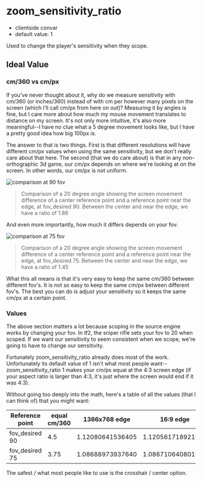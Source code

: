 # zoom_sensitivity_ratio

* clientside convar
* default value: 1

Used to change the player's sensitivity when they scope.

## Ideal Value

### cm/360 vs cm/px

If you've never thought about it, why do we measure sensitivity with cm/360 (or inches/360) instead of with cm per however many pixels on the screen (which I'll call cm/px from here on out)? Measuring it by angles is fine, but I care more about how much my mouse movement translates to distance on my screen. It's not only more intuitive, it's also more meaningful--I have no clue what a 5 degree movement looks like, but I have a pretty good idea how big 100px is.

The answer to that is two things. First is that different resolutions will have different cm/px values when using the same sensitivity, but we don't really care about that here. The second (that we do care about) is that in any non-orthographic 3d game, our cm/px depends on where we're looking at on the screen. In other words, our cm/px is not uniform.

![comparison at 90 fov](images/zoom_sensitivity_ratio/20deg_90fov.png "90 fov at 50% size")
> Comparison of a 20 degree angle showing the screen movement difference of a center reference point and a reference point near the edge, at fov_desired 90. Between the center and near the edge, we have a ratio of 1.86

And even more importantly, how much it differs depends on your fov.

![comparison at 75 fov](images/zoom_sensitivity_ratio/20deg_75fov.png "75 fov at 50% size")
> Comparison of a 20 degree angle showing the screen movement difference of a center reference point and a reference point near the edge, at fov_desired 75. Between the center and near the edge, we have a ratio of 1.45

What this all means is that it's very easy to keep the same cm/360 between different fov's. It is not so easy to keep the same cm/px between different fov's. The best you can do is adjust your sensitivity so it keeps the same cm/px at a certain point.

### Values

The above section matters a lot because scoping in the source engine works by changing your fov. In tf2, the sniper rifle sets your fov to 20 when scoped. If we want our sensitivity to seem consistent when we scope, we're going to have to change our sensitivity.

Fortunately zoom_sensitivity_ratio already does most of the work. Unfortunately its default value of 1 isn't what most people want--zoom_sensitivity_ratio 1 makes your cm/px equal at the 4:3 screen edge (if your aspect ratio is larger than 4:3, it's just where the screen would end if it was 4:3).

Without going too deeply into the math, here's a table of all the values (that I can think of) that you might want:

Reference point | equal cm/360 | 1366x768 edge | 16:9 edge | 16:10 edge | 4:3 edge | 5:4 edge | 1:1 edge | Scope edge (970/1080) | Crosshair / center
--------------- | ------------ | ------------- | --------- | ---------- | -------- | -------- | -------- | ---------- | ----------------
fov_desired 90 | 4.5 | 1.12080641536405 | 1.120561718921692 | 1.07107708971804 | 1.0 | 0.978837355604142 | 0.919454979083722 | 0.897441501953594 | 0.793471413188092
fov_desired 75 | 3.75 | 1.08688973937640 | 1.086710640801986 | 1.05073139721689 | 1.0 | 0.985145215931445 | 0.944183362111199 | 0.929300460826708 | 0.861726731909075

The safest / what most people like to use is the crosshair / center option.

